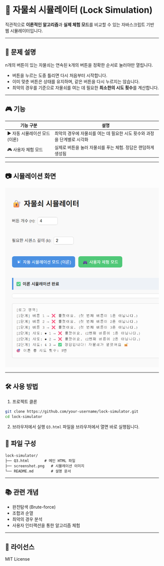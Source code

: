 # 🔐 자물쇠 시뮬레이터 (Lock Simulation)

직관적으로 **이론적인 알고리즘**과 **실제 체험 모드**를 비교할 수 있는 자바스크립트 기반 웹 시뮬레이터입니다.

---

## 🧩 문제 설명

n개의 버튼이 있는 자물쇠는 연속된 k개의 버튼을 정확한 순서로 눌러야만 열립니다.

- 버튼을 누르는 도중 틀리면 다시 처음부터 시작합니다.
- 이미 맞춘 버튼은 상태를 유지하며, 같은 버튼을 다시 누르지는 않습니다.
- 최악의 경우를 기준으로 자물쇠를 여는 데 필요한 **최소한의 시도 횟수**를 계산합니다.

---

## 🎮 기능

| 기능 구분                      | 설명                                                                     |
| ------------------------------ | ------------------------------------------------------------------------ |
| ▶️ 자동 시뮬레이션 모드 (이론) | 최악의 경우에 자물쇠를 여는 데 필요한 시도 횟수와 과정을 단계별로 시각화 |
| 🎮 사용자 체험 모드            | 실제로 버튼을 눌러 자물쇠를 푸는 체험. 정답은 랜덤하게 생성됨            |

---

## 📷 시뮬레이션 화면

![alt text](image.png)

---

## 🛠 사용 방법

1. 프로젝트 클론

```bash
git clone https://github.com/your-username/lock-simulator.git
cd lock-simulator
```

2. 브라우저에서 실행
   `Q3.html` 파일을 브라우저에서 열면 바로 실행됩니다.

## 📁 파일 구성

```
lock-simulator/
├── Q3.html       # 메인 HTML 파일
├── screenshot.png   # 시뮬레이션 이미지
└── README.md        # 설명 문서
```

---

## 📚 관련 개념

- 완전탐색 (Brute-force)
- 조합과 순열
- 최악의 경우 분석
- 사용자 인터랙션을 통한 알고리즘 체험

---

## 📝 라이선스

MIT License
